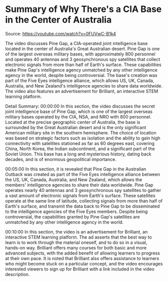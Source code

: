 # Summary of Why There's a CIA Base in the Center of Australia

Source: https://youtube.com/watch?v=0FUVwC-B1k4

The video discusses Pine Gap, a CIA-operated joint intelligence base located in the center of Australia's Great Australian desert. Pine Gap is one of the largest overseas military bases, with approximately 800 personnel and operates 40 antennas and 3 geosynchronous spy satellites that collect electronic signals from more than half of Earth's surface. These capabilities make Pine Gap's intelligence agency unmatched by any other intelligence agency in the world, despite being controversial. The base's creation was part of the Five Eyes intelligence alliance, which allows US, UK, Canada, Australia, and New Zealand's intelligence agencies to share data worldwide. The video also features an advertisement for Brilliant, an interactive STEM learning platform.

Detail Summary: 
00:00:00
In this section, the video discusses the secret joint intelligence base of Pine Gap, which is one of the largest overseas military bases operated by the CIA, NSA, and NRO with 800 personnel. Located at the precise geographic center of Australia, the base is surrounded by the Great Australian desert and is the only significant American military site in the southern hemisphere. The choice of location was based on strategic factors such as isolation and the ability to gain high connectivity with satellites stationed as far as 60 degrees east, covering China, North Korea, the Indian subcontinent, and a significant part of the Soviet Union. This base has a long and mysterious history, dating back decades, and is of enormous geopolitical importance.

00:05:00
In this section, it is revealed that Pine Gap in the Australian Outback was created as part of the Five Eyes intelligence alliance between the US, UK, Canada, Australia, and New Zealand, which allows the members' intelligence agencies to share their data worldwide. Pine Gap operates nearly 40 antennas and 3 geosynchronous spy satellites to gather a vast amount of electronic signals from Earth's surface. These satellites operate at the same line of latitude, collecting signals from more than half of Earth's surface, and transmit the data back to Pine Gap to be disseminated to the intelligence agencies of the Five Eyes members. Despite being controversial, the capabilities granted by Pine Gap's satellites are unmatched by any other intelligence agency in the world.

00:10:00
In this section, the video is an advertisement for Brilliant, an interactive STEM learning platform. The ad asserts that the best way to learn is to work through the material oneself, and to do so in a visual, hands-on way. Brilliant offers many courses for both basic and more advanced subjects, with the added benefit of allowing learners to progress at their own pace. It is noted that Brilliant also offers assistance to learners who might become stuck on a particular concept, and the video encourages interested viewers to sign up for Brilliant with a link included in the video description.

